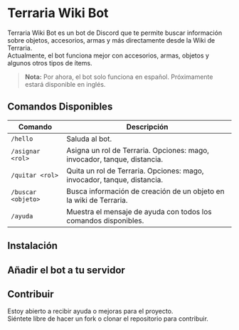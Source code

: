 # Terraria Wiki Bot

Terraria Wiki Bot es un bot de Discord que te permite buscar información sobre objetos, accesorios, armas y más directamente desde la Wiki de Terraria.  
Actualmente, el bot funciona mejor con accesorios, armas, objetos y algunos otros tipos de ítems.

> **Nota:** Por ahora, el bot solo funciona en español. Próximamente estará disponible en inglés.

## Comandos Disponibles

| Comando                | Descripción                                                                                  |
|------------------------|----------------------------------------------------------------------------------------------|
| `/hello`               | Saluda al bot.                                                                               |
| `/asignar <rol>`       | Asigna un rol de Terraria. Opciones: mago, invocador, tanque, distancia.                    |
| `/quitar <rol>`        | Quita un rol de Terraria. Opciones: mago, invocador, tanque, distancia.                     |
| `/buscar <objeto>`     | Busca información de creación de un objeto en la wiki de Terraria.                           |
| `/ayuda`               | Muestra el mensaje de ayuda con todos los comandos disponibles.                              |

## Instalación

<!-- Instrucciones para instalar el bot aquí -->

## Añadir el bot a tu servidor

<!-- Instrucciones para añadir el bot a un servidor de Discord aquí -->

## Contribuir

Estoy abierto a recibir ayuda o mejoras para el proyecto.  
Siéntete libre de hacer un fork o clonar el repositorio para contribuir.